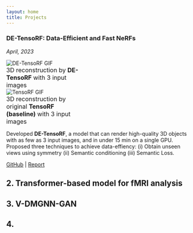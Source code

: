```yaml
---
layout: home
title: Projects
---
```



### DE-TensoRF: Data-Efficient and Fast NeRFs
*April, 2023*

<style>
  .gif-container {
    height: auto; /* Let the height adjust automatically */
    max-width: 200px;
  }

  .paragraph-container {
    width: 100%;
    max-width: 300px; /* Adjust the max-width value to match the GIF */
  }

  .fig-caption {
    font-size: 1rem
  }  

</style>

<div class="row">
  <div class="col-md-5 center">
    <div class="gif-container">
      <img src="/assets/img/deTensoRF.gif" alt="DE-TensoRF GIF" style="max-width: 100%; height: auto;">
      <div class="fig-caption">
      <figcaption>3D reconstruction by <b>DE-TensoRF</b> with 3 input images</figcaption>
      </div>
    </div>
  </div>
  <div class="col-md-5 center">
    <div class="gif-container">
      <img src="/assets/img/tensoRF.gif" alt="TensoRF GIF" style="max-width: 100%; height: auto;">
      <div class="fig-caption">
      <figcaption>3D reconstruction by original <b>TensoRF (baseline)</b> with 3 input images</figcaption>
      </div>
    </div>
  </div>
  <div class="col-md-11">
      <p>
        Developed <b>DE-TensoRF</b>, a model that can render high-quality 3D objects with as few as 3 input images, and in under 15 min on a single GPU. Proposed three techniques to achieve data-effiency: (i) Obtain unseen views using symmetry (ii) Semantic conditioning (iii) Semantic Loss.
      </p>
  </div>
</div>

[GitHub](https://github.com/AnushreeBannadabhavi/DE-TensoRF) | [Report](https://github.com/AnushreeBannadabhavi/DE-TensoRF/blob/master/report.pdf)

## 2. Transformer-based model for fMRI analysis

## 3. V-DMGNN-GAN

## 4.

